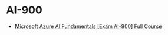 # AI-900
- [Microsoft Azure AI Fundamentals [Exam AI-900] Full Course](https://youtu.be/TOZZ0iWdrO0)
